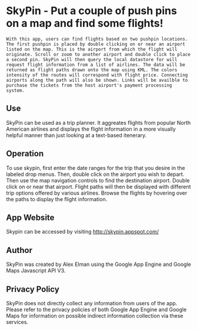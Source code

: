 SkyPin - Put a couple of push pins on a map and find some flights!
==========

	With this app, users can find flights based on two pushpin locations. The first pushpin is placed by double clicking on or near an airport listed on the map. This is the airport from which the flight will originate. Scroll or zoom to another airport and double click to place a second pin. SkyPin will then query the local datastore for will request flight information from a list of airlines. The data will be returned as flight paths drawn onto the map using KML. The colors intensity of the routes will correspond with flight price. Connecting airports along the path will also be shown. Links will be availble to purchase the tickets from the host airport's payment processing system.

Use
-----
SkyPin can be used as a trip planner. It aggreates flights from popular North American airlines and displays the flight information in a more visually helpful manner than just looking at a text-based itenerary.

Operation
-----
To use skypin, first enter the date ranges for the trip that you desire in the labeled drop menus. Then, double click on the airport you wish to depart. Then use the map navigation controls to find the destination airport. Double click on or near that airport. Flight paths will then be displayed with different trip options offered by various airlines. Browse the flights by hovering over the paths to display the flight information.

App Website
-----
Skypin can be accessed by visiting http://skypin.appspot.com/

Author
-----
SkyPin was created by Alex Elman using the Google App Engine and Google Maps Javascript API V3.

Privacy Policy
-----
SkyPin does not directly collect any information from users of the app. Please refer to the privacy policies of both Google App Engine and Google Maps for information on possible indirect information collection via these services.